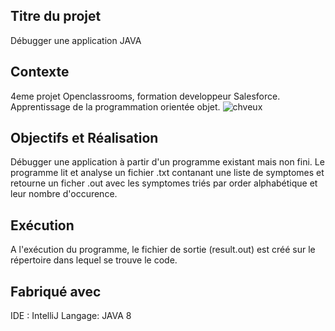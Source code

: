 
## Titre du projet
Débugger une application JAVA

## Contexte
4eme projet Openclassrooms, formation developpeur Salesforce. Apprentissage de la programmation orientée objet.
![chveux](https://user-images.githubusercontent.com/112474344/218337625-5b46a569-9119-4afa-b040-cdf1f2ca30e5.jpg)

## Objectifs et Réalisation
Débugger une application à partir d'un programme existant mais non fini.
Le programme lit et analyse un fichier .txt contanant une liste de symptomes et retourne un ficher .out avec les symptomes triés par order alphabétique et leur nombre d'occurence.


## Exécution
A l'exécution du programme, le fichier de sortie (result.out) est créé sur le répertoire dans lequel se trouve le code. 

## Fabriqué avec
IDE : IntelliJ
Langage: JAVA 8
